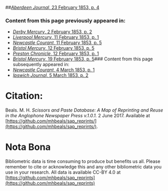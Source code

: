 ##[*Aberdeen Journal*, 23 February 1853, p. 4](https://mhbeals.github.io/sap_html/Aberdeen-Journal/Aberdeen-Journal-23-February-1853-p-4)

### Content from this page previously appeared in:
+ [*Derby Mercury*, 2 February 1853, p. 2](https://mhbeals.github.io/sap_html/Derby-Mercury/Derby-Mercury-2-February-1853-p-2)
+ [*Liverpool Mercury*, 11 February 1853, p. 1](https://mhbeals.github.io/sap_html/Liverpool-Mercury/Liverpool-Mercury-11-February-1853-p-1)
+ [*Newcastle Courant*, 11 February 1853, p. 5](https://mhbeals.github.io/sap_html/Newcastle-Courant/Newcastle-Courant-11-February-1853-p-5)
+ [*Bristol Mercury*, 12 February 1853, p. 5](https://mhbeals.github.io/sap_html/Bristol-Mercury/Bristol-Mercury-12-February-1853-p-5)
+ [*Preston Chronicle*, 12 February 1853, p. 1](https://mhbeals.github.io/sap_html/Preston-Chronicle/Preston-Chronicle-12-February-1853-p-1)
+ [*Bristol Mercury*, 19 February 1853, p. 5](https://mhbeals.github.io/sap_html/Bristol-Mercury/Bristol-Mercury-19-February-1853-p-5)### Content from this page subsequently appeared in:
+ [*Newcastle Courant*, 4 March 1853, p. 1](https://mhbeals.github.io/sap_html/Newcastle-Courant/Newcastle-Courant-4-March-1853-p-1)
+ [*Ipswich Journal*, 5 March 1853, p. 2](https://mhbeals.github.io/sap_html/Ipswich-Journal/Ipswich-Journal-5-March-1853-p-2)
                    
# Citation: 

Beals. M. H. *Scissors and Paste Database: A Map of Reprinting and Reuse in the Anglophone Newspaper Press v.1.0.1.* 2 June 2017. Available at [https://github.com/mhbeals/sap_reprints/](https://github.com/mhbeals/sap_reprints/). 
                    
# Nota Bona

Bibliometric data is time consuming to produce but benefits us all. Please remember to cite or acknowledge this and any other bibliometric data you use in your research. All data is available CC-BY 4.0 at [https://github.com/mhbeals/sap_reprints](https://github.com/mhbeals/sap_reprints)